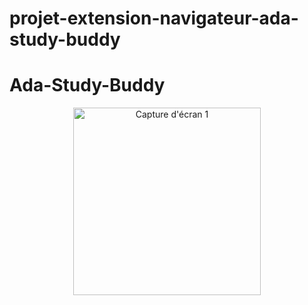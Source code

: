 # projet-extension-navigateur-ada-study-buddy

# Ada-Study-Buddy

<p align="center">
  <img src="https://res.cloudinary.com/dbu3ntrbw/image/upload/v1729256822/Capture_d_e%CC%81cran_2024-10-18_a%CC%80_15.05.30_dyequa.png" alt="Capture d'écran 1" width="300"/>
</p>
